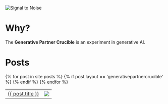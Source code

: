
![Signal to Noise](/PartnerCrucible/Library/generativeAI-title.png)

# Why?

The **Generative  Partner Crucible** is an experiment in generative AI.

# Posts

<table>
{% for post in site.posts %}
  {% if post.layout == 'generativepartnercrucible' %}
    <tr>
      <td><a href="/PartnerCrucible{{ post.url }}">{{ post.title }}</a></td><td><img src="{{post.thumbnail}}"/></td>
    </tr>
  {% endif %}
{% endfor %}
</table>
